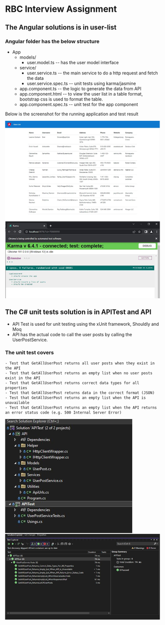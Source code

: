 # RBC Interview Assignment

## The Angular solutions is in user-list
### Angular folder has the below structure
- App
  - models/
    - user.model.ts -- has the user model interface
  - service/
    - user.service.ts -- the main service to do a http request and fetch the data
    - user.service.spec.ts -- unit tests using karma/jasmine
  - app.component.ts -- the logic to generate the data from API
  - app.component.html -- to view the user list in a table format, bootstrap css is used to format the table.
  - app.component.spec.ts -- unit test for the app component
  
Below is the screenshot for the running application and test result

![Screenshot](angular.jgp.JPG)
![Screenshot](test_case.jpg)


## The C# unit tests solution is in APITest and API
- API Test is used for unit testing using the xUnit framework, Shouldly and Moq
- API has the actual code to call the user posts by calling the UserPostService.

### The unit test covers
    - Test that GetAllUserPost returns all user posts when they exist in the API
    - Test that GetAllUserPost returns an empty list when no user posts exist in the API
    - Test that GetAllUserPost returns correct data types for all properties
    - Test that GetAllUserPost returns data in the correct format (JSON)
    - Test that GetAllUserPost returns an empty list when the API is unavailable
    - Test that GetAllUserPost returns an empty list when the API returns an error status code (e.g. 500 Internal Server Error) 

![Screenshot](api_folder_list.JPG)
![Screenshot](unit_test_positive_negative.JPG)
